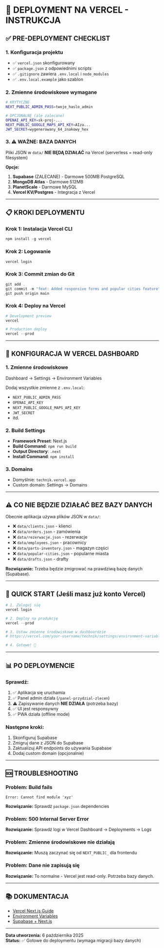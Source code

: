 # 🚀 DEPLOYMENT NA VERCEL - INSTRUKCJA

## ✅ PRE-DEPLOYMENT CHECKLIST

### 1. **Konfiguracja projektu**
- ✅ `vercel.json` skonfigurowany
- ✅ `package.json` z odpowiednimi scripts
- ✅ `.gitignore` zawiera `.env.local` i `node_modules`
- ✅ `.env.local.example` jako szablon

### 2. **Zmienne środowiskowe wymagane**
```bash
# KRYTYCZNE
NEXT_PUBLIC_ADMIN_PASS=twoje_haslo_admin

# OPCJONALNE (ale zalecane)
OPENAI_API_KEY=sk-proj-...
NEXT_PUBLIC_GOOGLE_MAPS_API_KEY=AIza...
JWT_SECRET=wygenerowany_64_znakowy_hex
```

### 3. **⚠️ WAŻNE: BAZA DANYCH**
Pliki JSON w `data/` **NIE BĘDĄ DZIAŁAĆ** na Vercel (serverless = read-only filesystem)

**Opcje:**
1. **Supabase** (ZALECANE) - Darmowe 500MB PostgreSQL
2. **MongoDB Atlas** - Darmowe 512MB
3. **PlanetScale** - Darmowe MySQL
4. **Vercel KV/Postgres** - Integracja z Vercel

---

## 📋 KROKI DEPLOYMENTU

### Krok 1: Instalacja Vercel CLI
```powershell
npm install -g vercel
```

### Krok 2: Logowanie
```powershell
vercel login
```

### Krok 3: Commit zmian do Git
```powershell
git add .
git commit -m "feat: Added responsive forms and popular cities feature"
git push origin main
```

### Krok 4: Deploy na Vercel
```powershell
# Development preview
vercel

# Production deploy
vercel --prod
```

---

## 🔧 KONFIGURACJA W VERCEL DASHBOARD

### 1. Zmienne środowiskowe
Dashboard → Settings → Environment Variables

Dodaj wszystkie zmienne z `.env.local`:
- `NEXT_PUBLIC_ADMIN_PASS`
- `OPENAI_API_KEY`
- `NEXT_PUBLIC_GOOGLE_MAPS_API_KEY`
- `JWT_SECRET`
- itd.

### 2. Build Settings
- **Framework Preset**: Next.js
- **Build Command**: `npm run build`
- **Output Directory**: `.next`
- **Install Command**: `npm install`

### 3. Domains
- Domyślnie: `technik.vercel.app`
- Custom domain: Settings → Domains

---

## ⚠️ CO NIE BĘDZIE DZIAŁAĆ BEZ BAZY DANYCH

Obecnie aplikacja używa plików JSON w `data/`:
- ❌ `data/clients.json` - klienci
- ❌ `data/orders.json` - zamówienia
- ❌ `data/rezerwacje.json` - rezerwacje
- ❌ `data/employees.json` - pracownicy
- ❌ `data/parts-inventory.json` - magazyn części
- ❌ `data/popular-cities.json` - popularne miasta
- ❌ `data/drafts.json` - drafty

**Rozwiązanie:**
Trzeba będzie zmigrować na prawdziwą bazę danych (Supabase).

---

## 🎯 QUICK START (Jeśli masz już konto Vercel)

```powershell
# 1. Zaloguj się
vercel login

# 2. Deploy na produkcję
vercel --prod

# 3. Ustaw zmienne środowiskowe w dashboardzie
# https://vercel.com/your-username/technik/settings/environment-variables

# 4. Gotowe! 🚀
```

---

## 📊 PO DEPLOYMENCIE

### Sprawdź:
1. ✅ Aplikacja się uruchamia
2. ✅ Panel admin działa (`/panel-przydzial-zlecen`)
3. ⚠️ Zapisywanie danych **NIE DZIAŁA** (potrzeba bazy)
4. ✅ UI jest responsywny
5. ✅ PWA działa (offline mode)

### Następne kroki:
1. Skonfiguruj Supabase
2. Zmigruj dane z JSON do Supabase
3. Zaktualizuj API endpoints do używania Supabase
4. Dodaj custom domain (opcjonalnie)

---

## 🆘 TROUBLESHOOTING

### Problem: Build fails
```
Error: Cannot find module 'xyz'
```
**Rozwiązanie:** Sprawdź `package.json` dependencies

### Problem: 500 Internal Server Error
**Rozwiązanie:** Sprawdź logi w Vercel Dashboard → Deployments → Logs

### Problem: Zmienne środowiskowe nie działają
**Rozwiązanie:** Muszą zaczynać się od `NEXT_PUBLIC_` dla frontendu

### Problem: Dane nie zapisują się
**Rozwiązanie:** To normalne - Vercel jest read-only. Potrzeba bazy danych.

---

## 📚 DOKUMENTACJA

- [Vercel Next.js Guide](https://vercel.com/docs/frameworks/nextjs)
- [Environment Variables](https://vercel.com/docs/environment-variables)
- [Supabase + Next.js](https://supabase.com/docs/guides/getting-started/quickstarts/nextjs)

---

**Data utworzenia:** 6 października 2025  
**Status:** ✅ Gotowe do deploymentu (wymaga migracji bazy danych)
